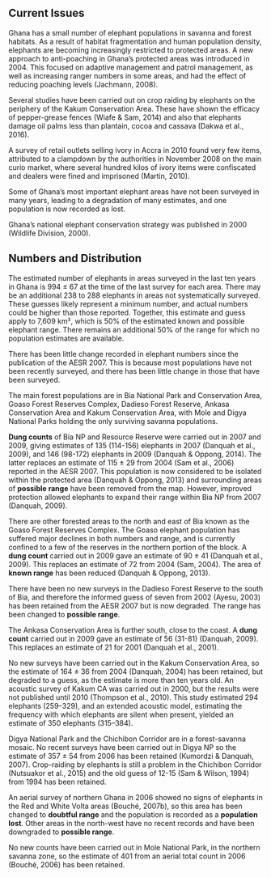 ## Current Issues

Ghana has a small number of elephant populations in savanna and forest habitats. As a result of habitat fragmentation and human population density, elephants are becoming increasingly restricted to protected areas. A new approach to anti-poaching in Ghana’s protected areas was introduced in 2004. This focused on adaptive management and patrol management, as well as increasing ranger numbers in some areas, and had the effect of reducing poaching levels (Jachmann, 2008).

Several studies have been carried out on crop raiding by elephants on the periphery of the Kakum Conservation Area. These have shown the efficacy of pepper-grease fences (Wiafe & Sam, 2014) and also that elephants damage oil palms less than plantain, cocoa and cassava (Dakwa et al., 2016).   

A survey of retail outlets selling ivory in Accra in 2010 found very few items, attributed to a clampdown by the authorities in November 2008 on the main curio market, where several hundred kilos of ivory items were confiscated and dealers were fined and imprisoned (Martin, 2010).

Some of Ghana’s most important elephant areas have not been surveyed in many years, leading to a degradation of many estimates, and one population is now recorded as lost.

Ghana’s national elephant conservation strategy was published in 2000 (Wildlife Division, 2000).

## Numbers and Distribution

The estimated number of elephants in areas surveyed in the last ten years in Ghana is 994 ± 67 at the time of the last survey for each area. There may be an additional 238 to 288 elephants in areas not systematically surveyed. These guesses likely represent a minimum number, and actual numbers could be higher than those reported. Together, this estimate and guess apply to 7,609 km², which is 50% of the estimated known and possible elephant range. There remains an additional 50% of the range for which no population estimates are available.

There has been little change recorded in elephant numbers since the publication of the AESR 2007. This is because most populations have not been recently surveyed, and there has been little change in those that have been surveyed. 

The main forest populations are in Bia National Park and Conservation Area, Goaso Forest Reserves Complex, Dadieso Forest Reserve, Ankasa Conservation Area and Kakum Conservation Area, with Mole and Digya National Parks holding the only surviving savanna populations. 

**Dung counts** of Bia NP and Resource Reserve were carried out in 2007 and 2009, giving estimates of 135 (114-156) elephants in 2007 (Danquah et al., 2009), and 146 (98-172) elephants in 2009 (Danquah & Oppong, 2014). The latter replaces an estimate of 115 ± 29 from 2004 (Sam et al., 2006) reported in the AESR 2007. This population is now considered to be isolated within the protected area (Danquah & Oppong, 2013) and surrounding areas of **possible range** have been removed from the map. However, improved protection allowed elephants to expand their range within Bia NP from 2007 (Danquah, 2009).

There are other forested areas to the north and east of Bia known as the Goaso Forest Reserves Complex. The Goaso elephant population has suffered major declines in both numbers and range, and is currently confined to a few of the reserves in the northern portion of the block. A **dung count** carried out in 2009 gave an estimate of 90 ± 41 (Danquah et al., 2009). This replaces an estimate of 72 from 2004 (Sam, 2004). The area of **known range** has been reduced (Danquah & Oppong, 2013).

There have been no new surveys in the Dadieso Forest Reserve to the south of Bia, and therefore the informed guess of seven from 2002 (Ayesu, 2003) has been retained from the AESR 2007 but is now degraded. The range has been changed to **possible range**.

The Ankasa Conservation Area is further south, close to the coast. A **dung count** carried out in 2009 gave an estimate of 56 (31-81) (Danquah, 2009). This replaces an estimate of 21 for 2001 (Danquah et al., 2001).

No new surveys have been carried out in the Kakum Conservation Area, so the estimate of 164 ± 36 from 2004 (Danquah, 2004) has been retained, but degraded to a guess, as the estimate is more than ten years old. An acoustic survey of Kakum CA was carried out in 2000, but the results were not published until 2010 (Thompson et al., 2010). This study estimated 294 elephants (259–329), and an extended acoustic model, estimating the frequency with which elephants are silent when present, yielded an estimate of 350 elephants (315–384).

Digya National Park and the Chichibon Corridor are in a forest-savanna mosaic. No recent surveys have been carried out in Digya NP so the estimate of 357 ± 54 from 2006 has been retained (Kumordzi & Danquah, 2007). Crop-raiding by elephants is still a problem in the Chichibon Corridor (Nutsuakor et al., 2015) and the old guess of 12-15 (Sam & Wilson, 1994) from 1994 has been retained.

An aerial survey of northern Ghana in 2006 showed no signs of elephants in the Red and White Volta areas (Bouché, 2007b), so this area has been changed to **doubtful range** and the population is recorded as a **population lost**. Other areas in the north-west have no recent records and have been downgraded to **possible range**.  

No new counts have been carried out in Mole National Park, in the northern savanna zone, so the estimate of 401 from an aerial total count in 2006 (Bouché, 2006) has been retained.